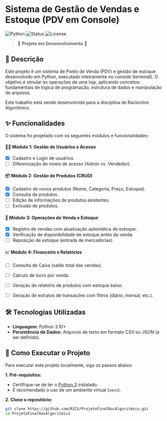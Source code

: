 # Sistema de Gestão de Vendas e Estoque (PDV em Console)

![Python](https://img.shields.io/badge/Python-3.x-blue.svg)
![Status](https://img.shields.io/badge/status-em_desenvolvimento-yellow.svg)
![License](https://img.shields.io/badge/license-MIT-green.svg)

> 🚧 **Projeto em Desenvolvimento** 🚧

## 📝 Descrição

Este projeto é um sistema de Ponto de Venda (PDV) e gestão de estoque desenvolvido em Python, executado inteiramente no console (terminal). O objetivo é simular as operações de uma loja, aplicando conceitos fundamentais de lógica de programação, estrutura de dados e manipulação de arquivos.

Este trabalho está sendo desenvolvido para a disciplina de Raciocínio Algorítmico.

## ✨ Funcionalidades

O sistema foi projetado com os seguintes módulos e funcionalidades:

#### 🧑‍💼 **Módulo 1: Gestão de Usuários e Acesso**
- [x] Cadastro e Login de usuários.
- [ ] Diferenciação de níveis de acesso (Admin vs. Vendedor).

#### 📦 **Módulo 2: Gestão de Produtos (CRUD)**
- [x] Cadastro de novos produtos (Nome, Categoria, Preço, Estoque).
- [x] Consulta de produtos.
- [ ] Edição de informações de produtos existentes.
- [ ] Exclusão de produtos.

#### 🛒 **Módulo 3: Operações de Venda e Estoque**
- [x] Registro de vendas com atualização automática de estoque.
- [x] Verificação de disponibilidade de estoque antes da venda.
- [ ] Reposição de estoque (entrada de mercadorias).

#### 📈 **Módulo 4: Financeiro e Relatórios**
- [ ] Consulta de Caixa (saldo total das vendas).
- [ ] Cálculo de lucro por venda.
- [ ] Geração de relatório de produtos com estoque baixo.
- [ ] Geração de extratos de transações com filtros (diário, mensal, etc.).


## 🛠️ Tecnologias Utilizadas

* **Linguagem:** Python 3.10+
* **Persistência de Dados:** Arquivos de texto em formato CSV ou JSON (a ser definido).

## 🚀 Como Executar o Projeto

Para executar este projeto localmente, siga os passos abaixo:

**1. Pré-requisitos:**
* Certifique-se de ter o [Python 3](https://www.python.org/downloads/) instalado.
* É recomendado o uso de um ambiente virtual (`venv`).

**2. Clone o repositório:**
```bash
git clone https://github.com/R3I5/ProjetoFinalRacAlgoritmico.git
cd ProjetoFinalRacAlgoritmico
